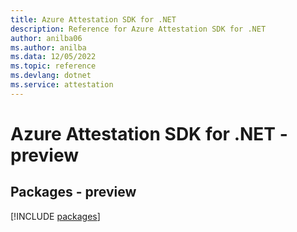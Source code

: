 ```yaml
---
title: Azure Attestation SDK for .NET
description: Reference for Azure Attestation SDK for .NET
author: anilba06
ms.author: anilba
ms.data: 12/05/2022
ms.topic: reference
ms.devlang: dotnet
ms.service: attestation
---
```

# Azure Attestation SDK for .NET - preview
## Packages - preview
[!INCLUDE [packages](attestation-index.md)]